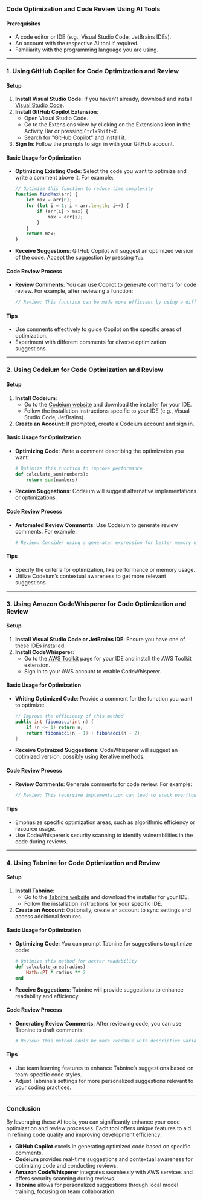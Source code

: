 

### Code Optimization and Code Review Using AI Tools

#### Prerequisites
- A code editor or IDE (e.g., Visual Studio Code, JetBrains IDEs).
- An account with the respective AI tool if required.
- Familiarity with the programming language you are using.

---

### 1. Using GitHub Copilot for Code Optimization and Review

#### Setup
1. **Install Visual Studio Code**: If you haven't already, download and install [Visual Studio Code](https://code.visualstudio.com/).
2. **Install GitHub Copilot Extension**:
   - Open Visual Studio Code.
   - Go to the Extensions view by clicking on the Extensions icon in the Activity Bar or pressing `Ctrl+Shift+X`.
   - Search for "GitHub Copilot" and install it.
3. **Sign In**: Follow the prompts to sign in with your GitHub account.

#### Basic Usage for Optimization
- **Optimizing Existing Code**: Select the code you want to optimize and write a comment above it. For example:
  ```javascript
  // Optimize this function to reduce time complexity
  function findMax(arr) {
      let max = arr[0];
      for (let i = 1; i < arr.length; i++) {
          if (arr[i] > max) {
              max = arr[i];
          }
      }
      return max;
  }
  ```
- **Receive Suggestions**: GitHub Copilot will suggest an optimized version of the code. Accept the suggestion by pressing `Tab`.

#### Code Review Process
- **Review Comments**: You can use Copilot to generate comments for code review. For example, after reviewing a function:
  ```javascript
  // Review: This function can be made more efficient by using a different algorithm.
  ```

#### Tips
- Use comments effectively to guide Copilot on the specific areas of optimization.
- Experiment with different comments for diverse optimization suggestions.

---

### 2. Using Codeium for Code Optimization and Review

#### Setup
1. **Install Codeium**:
   - Go to the [Codeium website](https://codeium.com/) and download the installer for your IDE.
   - Follow the installation instructions specific to your IDE (e.g., Visual Studio Code, JetBrains).
2. **Create an Account**: If prompted, create a Codeium account and sign in.

#### Basic Usage for Optimization
- **Optimizing Code**: Write a comment describing the optimization you want:
  ```python
  # Optimize this function to improve performance
  def calculate_sum(numbers):
      return sum(numbers)
  ```
- **Receive Suggestions**: Codeium will suggest alternative implementations or optimizations.

#### Code Review Process
- **Automated Review Comments**: Use Codeium to generate review comments. For example:
  ```python
  # Review: Consider using a generator expression for better memory efficiency.
  ```

#### Tips
- Specify the criteria for optimization, like performance or memory usage.
- Utilize Codeium’s contextual awareness to get more relevant suggestions.

---

### 3. Using Amazon CodeWhisperer for Code Optimization and Review

#### Setup
1. **Install Visual Studio Code or JetBrains IDE**: Ensure you have one of these IDEs installed.
2. **Install CodeWhisperer**:
   - Go to the [AWS Toolkit](https://aws.amazon.com/tools/) page for your IDE and install the AWS Toolkit extension.
   - Sign in to your AWS account to enable CodeWhisperer.

#### Basic Usage for Optimization
- **Writing Optimized Code**: Provide a comment for the function you want to optimize:
  ```java
  // Improve the efficiency of this method
  public int fibonacci(int n) {
      if (n <= 1) return n;
      return fibonacci(n - 1) + fibonacci(n - 2);
  }
  ```
- **Receive Optimized Suggestions**: CodeWhisperer will suggest an optimized version, possibly using iterative methods.

#### Code Review Process
- **Review Comments**: Generate comments for code review. For example:
  ```java
  // Review: This recursive implementation can lead to stack overflow for large n.
  ```

#### Tips
- Emphasize specific optimization areas, such as algorithmic efficiency or resource usage.
- Use CodeWhisperer’s security scanning to identify vulnerabilities in the code during reviews.

---

### 4. Using Tabnine for Code Optimization and Review

#### Setup
1. **Install Tabnine**:
   - Go to the [Tabnine website](https://www.tabnine.com/) and download the installer for your IDE.
   - Follow the installation instructions for your specific IDE.
2. **Create an Account**: Optionally, create an account to sync settings and access additional features.

#### Basic Usage for Optimization
- **Optimizing Code**: You can prompt Tabnine for suggestions to optimize code:
  ```ruby
  # Optimize this method for better readability
  def calculate_area(radius)
      Math::PI * radius ** 2
  end
  ```
- **Receive Suggestions**: Tabnine will provide suggestions to enhance readability and efficiency.

#### Code Review Process
- **Generating Review Comments**: After reviewing code, you can use Tabnine to draft comments:
  ```ruby
  # Review: This method could be more readable with descriptive variable names.
  ```

#### Tips
- Use team learning features to enhance Tabnine’s suggestions based on team-specific code styles.
- Adjust Tabnine’s settings for more personalized suggestions relevant to your coding practices.

---

### Conclusion

By leveraging these AI tools, you can significantly enhance your code optimization and review processes. Each tool offers unique features to aid in refining code quality and improving development efficiency:

- **GitHub Copilot** excels in generating optimized code based on specific comments.
- **Codeium** provides real-time suggestions and contextual awareness for optimizing code and conducting reviews.
- **Amazon CodeWhisperer** integrates seamlessly with AWS services and offers security scanning during reviews.
- **Tabnine** allows for personalized suggestions through local model training, focusing on team collaboration.
